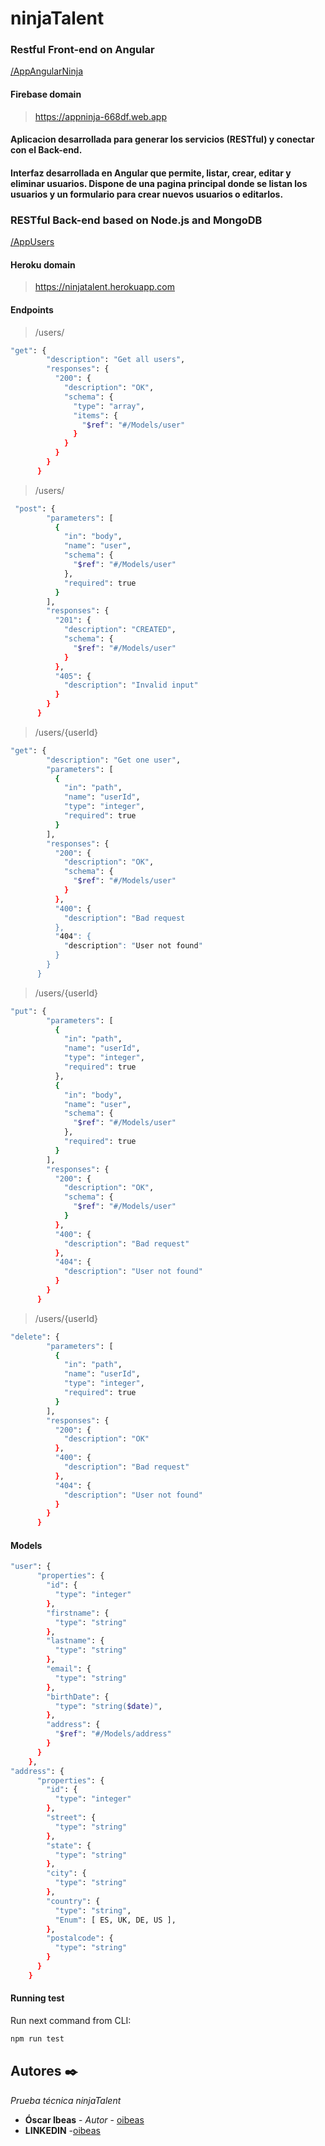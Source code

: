 ninjaTalent
============

### Restful Front-end on Angular
[/AppAngularNinja](https://github.com/oibeas/ninjaTalent/tree/master/AppAngularNinja)

#### Firebase domain

> https://appninja-668df.web.app


#### Aplicacion desarrollada para generar los servicios (RESTful) y conectar con el Back-end.
#### Interfaz desarrollada en Angular que permite, listar, crear, editar y eliminar usuarios. Dispone de una pagina principal donde se listan los usuarios y un formulario para crear nuevos usuarios o editarlos.






### RESTful Back-end based on Node.js and MongoDB
[/AppUsers](https://github.com/oibeas/ninjaTalent/tree/master/AppUsers)


#### Heroku domain


> https://ninjatalent.herokuapp.com


#### Endpoints


> /users/
```bash
"get": {
        "description": "Get all users",
        "responses": {
          "200": {
            "description": "OK",
            "schema": {
              "type": "array",
              "items": {
                "$ref": "#/Models/user"
              }
            }
          }
        }
      }
```

> /users/
```bash
 "post": {
        "parameters": [
          {
            "in": "body",
            "name": "user",
            "schema": {
              "$ref": "#/Models/user"
            },
            "required": true
          }
        ],
        "responses": {
          "201": {
            "description": "CREATED",
            "schema": {
              "$ref": "#/Models/user"
            }
          },
          "405": {
            "description": "Invalid input"
          }
        }
      }
```
> /users/{userId}
```bash
"get": {
        "description": "Get one user",
        "parameters": [
          {
            "in": "path",
            "name": "userId",
            "type": "integer",
            "required": true
          }
        ],
        "responses": {
          "200": {
            "description": "OK",
            "schema": {
              "$ref": "#/Models/user"
            }
          },
          "400": {
            "description": "Bad request
          },
          "404": {
            "description": "User not found"
          }
        }
      }
```
> /users/{userId}
```bash
"put": {
        "parameters": [
          {
            "in": "path",
            "name": "userId",
            "type": "integer",
            "required": true
          },
          {
            "in": "body",
            "name": "user",
            "schema": {
              "$ref": "#/Models/user"
            },
            "required": true
          }
        ],
        "responses": {
          "200": {
            "description": "OK",
            "schema": {
              "$ref": "#/Models/user"
            }
          },
          "400": {
            "description": "Bad request"
          },
          "404": {
            "description": "User not found"
          }
        }
      }
```
> /users/{userId}
```bash
"delete": {
        "parameters": [
          {
            "in": "path",
            "name": "userId",
            "type": "integer",
            "required": true
          }
        ],
        "responses": {
          "200": {
            "description": "OK"
          },
          "400": {
            "description": "Bad request"
          },
          "404": {
            "description": "User not found"
          }
        }
      }
```
#### Models


```bash
"user": {
      "properties": {
        "id": {
          "type": "integer"
        },
        "firstname": {
          "type": "string"
        },
        "lastname": {
          "type": "string"
        },
        "email": {
          "type": "string"
        },
        "birthDate": {
          "type": "string($date)",
        },
        "address": {
          "$ref": "#/Models/address"
        }
      }
    },
"address": {
      "properties": {
        "id": {
          "type": "integer"
        },
        "street": {
          "type": "string"
        },
        "state": {
          "type": "string"
        },
        "city": {
          "type": "string"
        },
        "country": {
          "type": "string",
          "Enum": [ ES, UK, DE, US ],
        },
        "postalcode": {
          "type": "string"
        }
      }
    }
```

#### Running test

Run next command from CLI:
```bash
npm run test
```


## Autores ✒️

_Prueba técnica ninjaTalent_

* **Óscar Ibeas** - *Autor* - [oibeas](https://github.com/oibeas)
* **LINKEDIN** -[oibeas](https://www.linkedin.com/in/oscaribeas/)

